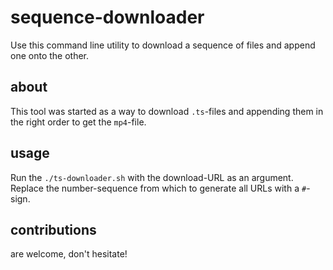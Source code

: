 # sequence-downloader

Use this command line utility to download a sequence of files and append one onto the other.

## about

This tool was started as a way to download `.ts`-files and appending them in the right order to get the `mp4`-file.

## usage

Run the `./ts-downloader.sh` with the download-URL as an argument. Replace the number-sequence from which to generate all URLs with a `#`-sign. 

## contributions

are welcome, don't hesitate!
